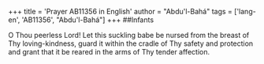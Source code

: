+++
title = 'Prayer AB11356 in English'
author = "Abdu'l-Bahá"
tags = ['lang-en', 'AB11356', "Abdu'l-Bahá"]
+++
##Infants

O Thou peerless Lord!  Let this suckling babe be nursed from the breast of Thy loving-kindness, guard it within the cradle of Thy safety and protection and grant that it be reared in the arms of Thy tender affection.
